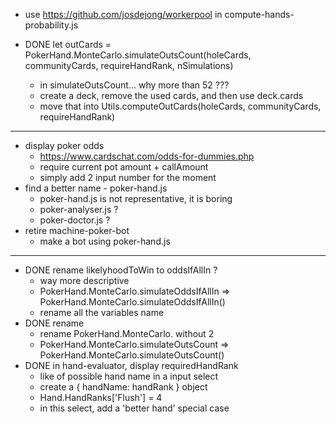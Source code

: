 - use https://github.com/josdejong/workerpool
  in compute-hands-probability.js

- DONE let outCards = PokerHand.MonteCarlo.simulateOutsCount(holeCards, communityCards, requireHandRank, nSimulations)
  - in simulateOutsCount... why more than 52 ???
  - create a deck, remove the used cards, and then use deck.cards
  - move that into Utils.computeOutCards(holeCards, communityCards, requireHandRank)

---

- display poker odds
  - https://www.cardschat.com/odds-for-dummies.php
  - require current pot amount + callAmount
  - simply add 2 input number for the moment
- find a better name - poker-hand.js
  - poker-hand.js is not representative, it is boring
  - poker-analyser.js ?
  - poker-doctor.js ?
- retire machine-poker-bot
  - make a bot using poker-hand.js

---
- DONE rename likelyhoodToWin to oddsIfAllIn ?
  - way more descriptive
  - PokerHand.MonteCarlo.simulateOddsIfAllIn => PokerHand.MonteCarlo.simulateOddsIfAllIn()
  - rename all the variables name
- DONE rename
  - rename PokerHand.MonteCarlo. without 2
  - PokerHand.MonteCarlo.simulateOutsCount => PokerHand.MonteCarlo.simulateOutsCount()
- DONE in hand-evaluator, display requiredHandRank
  - like of possible hand name in a input select
  - create a { handName: handRank } object
  - Hand.HandRanks['Flush'] = 4
  - in this select, add a 'better hand' special case

